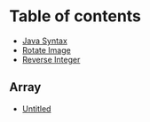 # Table of contents

* [Java Syntax](README.md)
* [Rotate Image](rotate-image.md)
* [Reverse Integer](reverse-integer.md)

## Array

* [Untitled](array/untitled.md)

